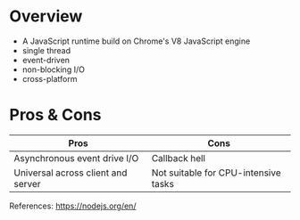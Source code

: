 # Overview

* A JavaScript runtime build on Chrome's V8 JavaScript engine
* single thread
* event-driven
* non-blocking I/O
* cross-platform

# Pros & Cons

|Pros|Cons|
|---|---|
|Asynchronous event drive I/O|Callback hell|
|Universal across client and server|Not suitable for CPU-intensive tasks|

References:
https://nodejs.org/en/

